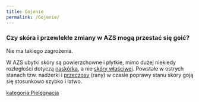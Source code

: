 ```yaml
---
title: Gojenie
permalink: /Gojenie/
---
```


### Czy skóra i przewlekłe zmiany w AZS mogą przestać się goić?

Nie ma takiego zagrożenia.

W AZS ubytki skóry są powierzchowne i płytkie, mimo dużej niekiedy rozległości dotyczą [naskórka](/atopedia/Naskórek "wikilink"), a nie [skóry właściwej](/atopedia/Skóra_właściwa "wikilink"). Powstałe w ostrych stanach tzw. nadżerki i [przeczosy](/atopedia/przeczosy "wikilink") (rany) w czasie poprawy stanu skóry goją się stosunkowo szybko i łatwo.

[kategoria:Pielęgnacja](/atopedia/kategoria:Pielęgnacja "wikilink")